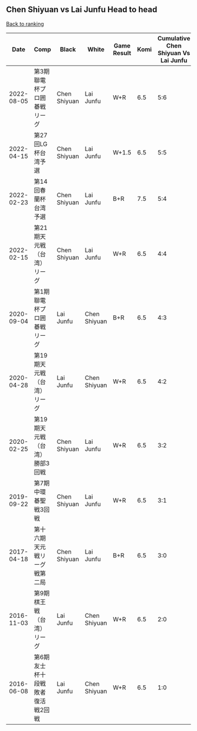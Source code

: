 ## Chen Shiyuan vs Lai Junfu Head to head

[Back to ranking](../../index.md)




| **Date** | **Comp** | **Black** | **White** | **Game Result** | **Komi** | **Cumulative Chen Shiyuan Vs Lai Junfu** | **Chen Shiyuan Streak** | **Lai Junfu Streak** | 
| --- | --- | --- | --- | --- | --- | --- | --- | --- |
| 2022-08-05 | 第3期聯電杯プロ囲碁戦リーグ | Chen Shiyuan | Lai Junfu | W+R | 6.5 | 5:6 | 0 | 2 | 
| 2022-04-15 | 第27回LG杯台湾予選 | Chen Shiyuan | Lai Junfu | W+1.5 | 6.5 | 5:5 | 0 | 1 | 
| 2022-02-23 | 第14回春蘭杯台湾予選 | Chen Shiyuan | Lai Junfu | B+R | 7.5 | 5:4 | 1 | 0 | 
| 2022-02-15 | 第21期天元戦（台湾）リーグ | Chen Shiyuan | Lai Junfu | W+R | 6.5 | 4:4 | 0 | 2 | 
| 2020-09-04 | 第1期聯電杯プロ囲碁戦リーグ | Lai Junfu | Chen Shiyuan | B+R | 6.5 | 4:3 | 0 | 1 | 
| 2020-04-28 | 第19期天元戦（台湾）リーグ | Lai Junfu | Chen Shiyuan | W+R | 6.5 | 4:2 | 1 | 0 | 
| 2020-02-25 | 第19期天元戦（台湾）勝部3回戦 | Chen Shiyuan | Lai Junfu | W+R | 6.5 | 3:2 | 0 | 2 | 
| 2019-09-22 | 第7期中環碁聖戦3回戦 | Chen Shiyuan | Lai Junfu | W+R | 6.5 | 3:1 | 0 | 1 | 
| 2017-04-18 | 第十六期天元戦リーグ戦第二局 | Chen Shiyuan | Lai Junfu | B+R | 6.5 | 3:0 | 3 | 0 | 
| 2016-11-03 | 第9期棋王戦（台湾）リーグ | Lai Junfu | Chen Shiyuan | W+R | 6.5 | 2:0 | 2 | 0 | 
| 2016-06-08 | 第6期友士杯十段戦敗者復活戦2回戦 | Lai Junfu | Chen Shiyuan | W+R | 6.5 | 1:0 | 1 | 0 |





